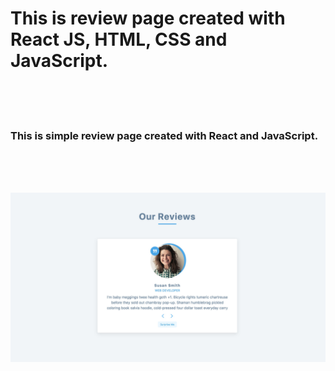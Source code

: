 # This is review page created with React JS, HTML, CSS and JavaScript.

</br>
</br>
</br>

### This is simple review page created with React and JavaScript.

</br>
</br>
</br>

![page-image](././public/image/review-react.jpg)
